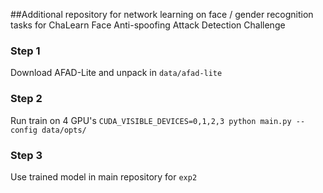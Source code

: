 ##Additional repository for network learning on face / gender recognition tasks for ChaLearn Face Anti-spoofing Attack Detection Challenge

### Step 1
Download AFAD-Lite and unpack in ```data/afad-lite```

### Step 2
Run train on 4 GPU's
```CUDA_VISIBLE_DEVICES=0,1,2,3 python main.py --config data/opts/```

### Step 3
Use trained model in main repository for ```exp2```

